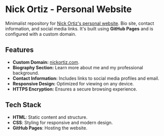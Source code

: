 # Nick Ortiz - Personal Website

Minimalist repository for [Nick Ortiz's personal website](https://nickortiz.com). Bio site, contact information, and social media links. It's built using **GitHub Pages** and is configured with a custom domain.

## Features
- **Custom Domain:** [nickortiz.com](https://nickortiz.com).
- **Biography Section:** Learn more about me and my professional background.
- **Contact Information:** Includes links to social media profiles and email.
- **Responsive Design:** Optimized for viewing on any device.
- **HTTPS Encryption:** Ensures a secure browsing experience.

## Tech Stack
- **HTML**: Static content and structure.
- **CSS**: Styling for responsive and modern design.
- **GitHub Pages**: Hosting the website.
